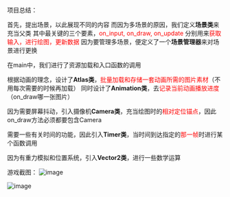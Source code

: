 
项目总结：

首先，提出场景，以此展现不同的内容
	而因为多场景的原因，我们定义**场景类**来充当父类
		其中最关键的三个要素，<font color="#ff0000">on_input, on_draw, on_update</font>
		分别用来<font color="#ff0000">获取输入，进行绘图，更新数据</font>
	因为要管理多场景，便定义了一个**场景管理器**来对场景进行更换

在main中，我们进行了资源加载和入口函数的调用

根据动画的理念，设计了**Atlas类**，<font color="#ff0000">批量加载和存储一套动画所需的图片素材</font>（不用每次需要的时候再加载）
同时设计了**Animation类**，去<font color="#ff0000">记录当前动画播放进度</font>（on_draw哪一张图片）

因为需要屏幕抖动，引入摄像机**Camera类**，充当绘图时的<font color="#ff0000">相对定位锚点</font>，因此on_draw方法必须都要包含Camera

需要一些有关时间的功能，因此引入**Timer类**，当时间到达指定的<font color="#ff0000">那一帧</font>时进行某个函数调用

因为有重力模拟和位置系统，引入**Vector2类**，进行一些数学运算

游戏截图：
![image](https://github.com/user-attachments/assets/bf574390-aafd-4901-948a-7d641e9c1799)

![image](https://github.com/user-attachments/assets/97f95c95-aa2b-452d-918f-6e7d41d08c6e)
